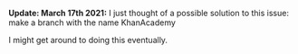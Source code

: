 **Update: March 17th 2021:** I just thought of a possible solution to this issue: make a branch with the name KhanAcademy

I might get around to doing this eventually.
